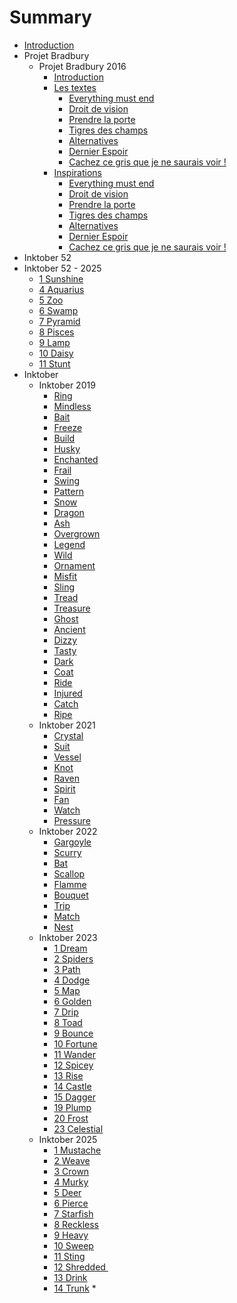 # Summary

* [Introduction][1]
* Projet Bradbury
  * Projet Bradbury 2016
	* [Introduction][2]
	* [Les textes][3]
	   *  [Everything must end][4]
	   *  [Droit de vision][5]
	   *  [Prendre la porte][6]
	   *  [Tigres des champs][7]
	   *  [Alternatives][8]
	   *  [Dernier Espoir][9]
	   *  [Cachez ce gris que je ne saurais voir !][10]
	* [Inspirations][11]
	   *  [Everything must end][12]
	   *  [Droit de vision][13]
	   *  [Prendre la porte][14]
	   *  [Tigres des champs][15]
	   *  [Alternatives][16]
	   *  [Dernier Espoir][17]
	   *  [Cachez ce gris que je ne saurais voir !][18]
* Inktober 52
* Inktober 52 - 2025
	* [1 Sunshine][19]
	* [4 Aquarius][20]
	* [5 Zoo][21]
	* [6 Swamp][22]
	* [7 Pyramid][23]
	* [8 Pisces][24]
	* [9 Lamp][25]
	* [10 Daisy][26]
	* [11 Stunt][27]
* Inktober
  * Inktober 2019
	* [Ring][28]
	* [Mindless][29]
	* [Bait][30]
	* [Freeze][31]
	* [Build][32]
	* [Husky][33]
	* [Enchanted][34]
	* [Frail][35]
	* [Swing][36]
	* [Pattern][37]
	* [Snow][38]
	* [Dragon][39]
	* [Ash][40]
	* [Overgrown][41]
	* [Legend][42]
	* [Wild][43]
	* [Ornament][44]
	* [Misfit][45]
	* [Sling][46]
	* [Tread][47]
	* [Treasure][48]
	* [Ghost][49]
	* [Ancient][50]
	* [Dizzy][51]
	* [Tasty][52]
	* [Dark][53]
	* [Coat][54]
	* [Ride][55]
	* [Injured][56]
	* [Catch][57]
	* [Ripe][58]
  * Inktober 2021
	* [Crystal][59]
	* [Suit][60]
	* [Vessel][61]
	* [Knot][62]
	* [Raven][63]
	* [Spirit][64]
	* [Fan][65]
	* [Watch][66]
	* [Pressure][67]
  * Inktober 2022
	* [Gargoyle][68]
	* [Scurry][69]
	* [Bat][70]
	* [Scallop][71]
	* [Flamme][72]
	* [Bouquet][73]
	* [Trip][74]
	* [Match][75]
	* [Nest][76]
  * Inktober 2023
	* [1 Dream][77]
	* [2 Spiders][78]
	* [3 Path][79]
	* [4 Dodge][80]
	* [5 Map][81]
	* [6 Golden][82]
	* [7 Drip][83]
	* [8 Toad][84]
	* [9 Bounce][85]
	* [10 Fortune][86]
	* [11 Wander][87]
	* [12 Spicey][88]
	* [13 Rise][89]
	* [14 Castle][90]
	* [15 Dagger][91]
	* [19 Plump][92]
	* [20 Frost][93]
	* [23 Celestial][94]
  * Inktober 2025
	* [1 Mustache][95]
	* [2 Weave][96]
	* [3 Crown][97]
	* [4 Murky][98]
	* [5 Deer][99]
	* [6 Pierce][100]
	* [7 Starfish][101]
	* [8 Reckless][102]
	*  [9 Heavy][103]
	*  [10 Sweep][104]
	*  [11 Sting][105]
	*  [12 Shredded ][106]
	*  [13 Drink][107]
	*  [14 Trunk][108]
	\* 

[1]:	README.md
[2]:	projet_bradbury/2016/README.md
[3]:	projet_bradbury/2016/textes/textes.md
[4]:	projet_bradbury/2016/textes/everything_must_end.md
[5]:	projet_bradbury/2016/textes/droit_de_vision.md
[6]:	projet_bradbury/2016/textes/prendre_la_porte.md
[7]:	projet_bradbury/2016/textes/tigres_des_champs.md
[8]:	projet_bradbury/2016/textes/alternatives.md
[9]:	projet_bradbury/2016/textes/dernier_espoir.md
[10]:	projet_bradbury/2016/textes/gris.md
[11]:	projet_bradbury/2016/explications_textes/inspirations.md
[12]:	projet_bradbury/2016/explications_textes/everything_must_end.md
[13]:	projet_bradbury/2016/explications_textes/droit_de_vision.md
[14]:	projet_bradbury/2016/explications_textes/prendre_la_porte.md
[15]:	projet_bradbury/2016/explications_textes/tigres_des_champs.md
[16]:	projet_bradbury/2016/explications_textes/alternatives.md
[17]:	projet_bradbury/2016/explications_textes/dernier_espoir.md
[18]:	projet_bradbury/2016/explications_textes/gris.md
[19]:	inktober_52/2025/Sunshine.md
[20]:	inktober_52/2025/Aquarius.md
[21]:	inktober_52/2025/Zoo.md
[22]:	inktober_52/2025/Swamp.md
[23]:	inktober_52/2025/Pyramid.md
[24]:	inktober_52/2025/Pisces.md
[25]:	inktober_52/2025/Lamp.md
[26]:	inktober_52/2025/Daisy.md
[27]:	inktober_52/2025/Stunt.md
[28]:	inktober/2019/ring.md
[29]:	inktober/2019/mindless.md
[30]:	inktober/2019/bait.md
[31]:	inktober/2019/freeze.md
[32]:	inktober/2019/build.md
[33]:	inktober/2019/husky.md
[34]:	inktober/2019/enchanted.md
[35]:	inktober/2019/frail.md
[36]:	inktober/2019/swing.md
[37]:	inktober/2019/pattern.md
[38]:	inktober/2019/snow.md
[39]:	inktober/2019/dragon.md
[40]:	inktober/2019/ash.md
[41]:	inktober/2019/overgrown.md
[42]:	inktober/2019/legend.md
[43]:	inktober/2019/wild.md
[44]:	inktober/2019/ornament.md
[45]:	inktober/2019/misfit.md
[46]:	inktober/2019/sling.md
[47]:	inktober/2019/tread.md
[48]:	inktober/2019/treasure.md
[49]:	inktober/2019/ghost.md
[50]:	inktober/2019/ancient.md
[51]:	inktober/2019/dizzy.md
[52]:	inktober/2019/tasty.md
[53]:	inktober/2019/dark.md
[54]:	inktober/2019/coat.md
[55]:	inktober/2019/ride.md
[56]:	inktober/2019/injured.md
[57]:	inktober/2019/catch.md
[58]:	inktober/2019/ripe.md
[59]:	inktober/2021/crystal.md
[60]:	inktober/2021/suit.md
[61]:	inktober/2021/vessel.md
[62]:	inktober/2021/knot.md
[63]:	inktober/2021/raven.md
[64]:	inktober/2021/spirit.md
[65]:	inktober/2021/fan.md
[66]:	inktober/2021/watch.md
[67]:	inktober/2021/pressure.md
[68]:	inktober/2022/gargoyle.md
[69]:	inktober/2022/scurry.md
[70]:	inktober/2022/bat.md
[71]:	inktober/2022/scallop.md
[72]:	inktober/2022/flamme.md
[73]:	inktober/2022/bouquet.md
[74]:	inktober/2022/trip.md
[75]:	inktober/2022/match.md
[76]:	inktober/2022/nest.md
[77]:	inktober/2023/dream.md
[78]:	inktober/2023/spiders.md
[79]:	inktober/2023/path.md
[80]:	inktober/2023/dodge.md
[81]:	inktober/2023/map.md
[82]:	inktober/2023/golden.md
[83]:	inktober/2023/drip.md
[84]:	inktober/2023/toad.md
[85]:	inktober/2023/bounce.md
[86]:	inktober/2023/fortune.md
[87]:	inktober/2023/wander.md
[88]:	inktober/2023/spicey.md
[89]:	inktober/2023/rise.md
[90]:	inktober/2023/castle.md
[91]:	inktober/2023/dagger.md
[92]:	inktober/2023/plump.md
[93]:	inktober/2023/frost.md
[94]:	inktober/2023/celestial.md
[95]:	inktober/2025/Mustache.md
[96]:	inktober/2025/Weave.md
[97]:	inktober/2025/Crown.md
[98]:	inktober/2025/Murky.md
[99]:	inktober/2025/Deer.md
[100]:	inktober/2025/Pierce.md
[101]:	inktober/2025/Starfish.md
[102]:	inktober/2025/Reckless.md
[103]:	inktober/2025/Heavy.md
[104]:	inktober/2025/Sweep.md
[105]:	inktober/2025/Sting.md
[106]:	inktober/2025/Shredded.md
[107]:	inktober/2025/Drink.md
[108]:	inktober/2025/Trunk.md